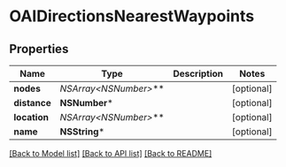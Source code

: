 # OAIDirectionsNearestWaypoints

## Properties
Name | Type | Description | Notes
------------ | ------------- | ------------- | -------------
**nodes** | **NSArray&lt;NSNumber*&gt;*** |  | [optional] 
**distance** | **NSNumber*** |  | [optional] 
**location** | **NSArray&lt;NSNumber*&gt;*** |  | [optional] 
**name** | **NSString*** |  | [optional] 

[[Back to Model list]](../README.md#documentation-for-models) [[Back to API list]](../README.md#documentation-for-api-endpoints) [[Back to README]](../README.md)


